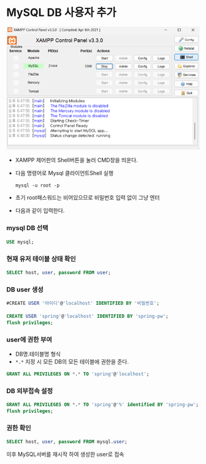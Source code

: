 # MySQL DB 사용자 추가

![Xampp Shell](./img/xampp_shell.png)

 - XAMPP 제어판의 Shell버튼을 눌러 CMD창을 띄운다.
 - 다음 명령어로 Mysql 클라이언트Shell 실행
  
    ```
    mysql -u root -p
    ```

 - 초기 root패스워드는 비어있으므로 비밀번호 입력 없이 그냥 엔터

 - 다음과 같이 입력한다.

### mysql DB 선택

```sql
USE mysql;
```

### 현재 유저 테이블 상태 확인

```sql
SELECT host, user, password FROM user;
```

### DB user 생성

```sql
#CREATE USER '아이디'@'localhost' IDENTIFIED BY '비밀번호';

CREATE USER 'spring'@'localhost' IDENTIFIED BY 'spring-pw'; 
flush privileges;
```


### user에 권한 부여
 - DB명.테이블명 형식
 - `*.*` 지정 시 모든 DB의 모든 테이블에 권한을 준다.
```sql
GRANT ALL PRIVILEGES ON *.* TO 'spring'@'localhost';
```

### DB 외부접속 설정
```sql
GRANT ALL PRIVILEGES ON *.* TO 'spring'@'%' identified BY 'spring-pw';
flush privileges;
```

### 권한 확인
```sql
SELECT host, user, password FROM mysql.user;
```

이후 MySQL서버를 재시작 하여 생성한 user로 접속
